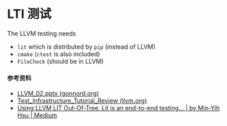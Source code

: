# LTI 测试

The LLVM testing needs 

- `lit` which is distributed by `pip` (instead of LLVM)
- `cmake` (`ctest` is also included)
- `FileCheck` (should be in LLVM)

#### 参考资料
- [LLVM_02.pptx (gonnord.org)](http://laure.gonnord.org/pro/research/ER03_2015/TestsLLVM.pdf)
- [Test_Infrastructure_Tutorial_Review (llvm.org)](https://llvm.org/devmtg/2019-10/slides/Homerding-Kruse-LLVMTestingInfrastructureTutorial.pdf)
- [Using LLVM LIT Out-Of-Tree. Lit is an end-to-end testing… | by Min-Yih Hsu | Medium](https://medium.com/@mshockwave/using-llvm-lit-out-of-tree-5cddada85a78)




